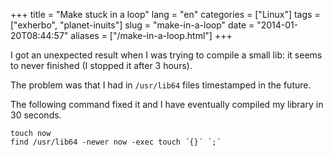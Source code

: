 +++
title = "Make stuck in a loop"
lang = "en"
categories = ["Linux"]
tags = ["exherbo", "planet-inuits"]
slug = "make-in-a-loop"
date = "2014-01-20T08:44:57"
aliases = ["/make-in-a-loop.html"]
+++

I got an unexpected result when I was trying to compile a small lib: it seems to never finished (I stopped it after 3 hours).

The problem was that I had in `/usr/lib64` files timestamped in the future.

The following command fixed it and I have eventually compiled my library in 30 seconds.

    touch now
    find /usr/lib64 -newer now -exec touch ´{}´ ´;´

